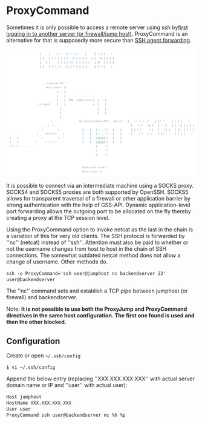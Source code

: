 # ProxyCommand

Sometimes it is only possible to access a remote server using ssh by[first logging in to another server (or firewall/jump host)](Jumping-hosts.md). ProxyCommand is an alternative for that is supposedly more secure than [SSH agent forwarding](ForwardAgent.md).

![SSH infra](../../assets/images/infra.png)

It is possible to connect via an intermediate machine using a SOCKS proxy. SOCKS4 and SOCKS5 proxies are both supported by OpenSSH. SOCKS5 allows for transparent traversal of a firewall or other application barrier by strong authentication with the help of GSS-API. Dynamic application-level port forwarding allows the outgoing port to be allocated on the fly thereby creating a proxy at the TCP session level.

Using the ProxyCommand option to invoke netcat as the last in the chain is a variation of this for very old clients. The SSH protocol is forwarded by ''nc'' (netcat) instead of ''ssh''. Attention must also be paid to whether or not the username changes from host to host in the chain of SSH connections. The somewhat outdated netcat method does not allow a change of username. Other methods do. 

    ssh -o ProxyCommand='ssh user@jumphost nc backendserver 22' user@backendserver

The ''nc'' command sets and establish a TCP pipe between jumphost (or firewall) and backendserver.

Note: **It is not possible to use both the ProxyJump and ProxyCommand directives in the same host configuration. The first one found is used and then the other blocked.**  

## Configuration

Create or open `~/.ssh/config`

    $ vi ~/.ssh/config

Append the below entry (replacing ''XXX.XXX.XXX.XXX'' with actual server domain name or IP and ''user'' with actual user):

    Host jumphost
    HostName XXX.XXX.XXX.XXX
    User user
    ProxyCommand ssh user@backendserver nc %h %p
